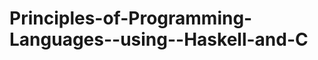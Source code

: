 Principles-of-Programming-Languages--using--Haskell-and-C
=========================================================
